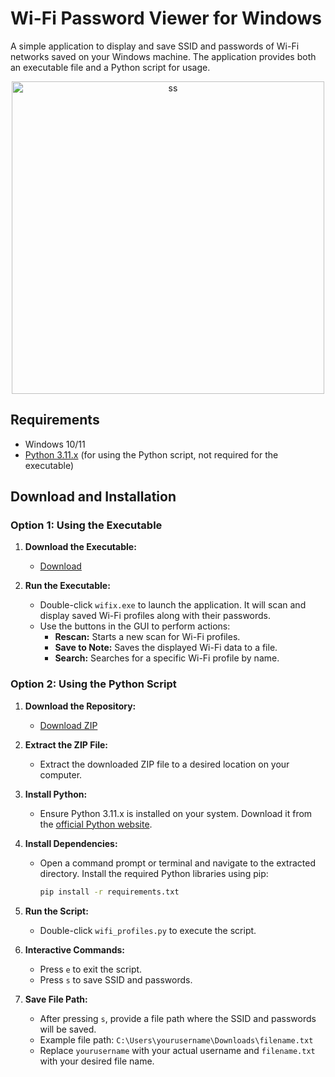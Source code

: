 # Wi-Fi Password Viewer for Windows

A simple application to display and save SSID and passwords of Wi-Fi networks saved on your Windows machine. The application provides both an executable file and a Python script for usage.
<div align="center">
  <img src="https://github.com/user-attachments/assets/a51473c6-1003-4a2d-a95b-7177a6482741" alt="ss" width="500"/>
</div>


## Requirements

- Windows 10/11
- [Python 3.11.x](https://www.python.org/ftp/python/3.11.1/python-3.11.1-amd64.exe) (for using the Python script, not required for the executable)

## Download and Installation

### Option 1: Using the Executable

1. **Download the Executable:**
   - [Download](https://github.com/okkysatria/wifix/releases/download/v1/wifix.exe)

2. **Run the Executable:**
   - Double-click `wifix.exe` to launch the application. It will scan and display saved Wi-Fi profiles along with their passwords.
   - Use the buttons in the GUI to perform actions:
     - **Rescan:** Starts a new scan for Wi-Fi profiles.
     - **Save to Note:** Saves the displayed Wi-Fi data to a file.
     - **Search:** Searches for a specific Wi-Fi profile by name.

### Option 2: Using the Python Script

1. **Download the Repository:**
   - [Download ZIP](https://github.com/okkysatria/wifix/archive/refs/heads/main.zip)

2. **Extract the ZIP File:**
   - Extract the downloaded ZIP file to a desired location on your computer.

3. **Install Python:**
   - Ensure Python 3.11.x is installed on your system. Download it from the [official Python website](https://www.python.org/ftp/python/3.11.1/python-3.11.1-amd64.exe).

4. **Install Dependencies:**
   - Open a command prompt or terminal and navigate to the extracted directory. Install the required Python libraries using pip:
     ```bash
     pip install -r requirements.txt
     ```

5. **Run the Script:**
   - Double-click `wifi_profiles.py` to execute the script.

6. **Interactive Commands:**
   - Press `e` to exit the script.
   - Press `s` to save SSID and passwords.

7. **Save File Path:**
   - After pressing `s`, provide a file path where the SSID and passwords will be saved.
   - Example file path: `C:\Users\yourusername\Downloads\filename.txt`
   - Replace `yourusername` with your actual username and `filename.txt` with your desired file name.
